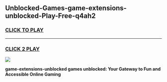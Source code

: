 
## Unblocked-Games-game-extensions-unblocked-Play-Free-q4ah2
<h3>
<a href="https://premium76.site?title=game-extensions-unblocked&ref=21A">CLICK TO PLAY</a></h3>
<hr>

<h3>
<a href="https://premium76.site?title=game-extensions-unblocked&ref=21A">CLICK 2 PLAY</a>
  
</h3>

<a href="https://premium76.site?title=game-extensions-unblocked&ref=21A"><img src="https://clearcache.store/games.png"></a>


**game-extensions-unblocked games unblocked: Your Gateway to Fun and Accessible Online Gaming**
